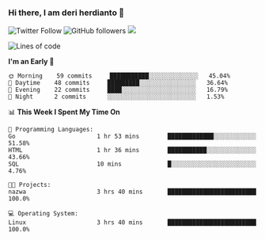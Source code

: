 ### Hi there, I am deri herdianto 👋
![Twitter Follow](https://img.shields.io/twitter/follow/deikatsuo?label=Follow)
![GitHub followers](https://img.shields.io/github/followers/deikatsuo?label=Follow&style=social)
![](https://visitor-badge.glitch.me/badge?page_id=deikatsuo.deikatsuo)

<!--
**deikatsuo/deikatsuo** is a ✨ _special_ ✨ repository because its `README.md` (this file) appears on your GitHub profile.

Here are some ideas to get you started:

- 🔭 I’m currently working on ...
- 🌱 I’m currently learning ...
- 👯 I’m looking to collaborate on ...
- 🤔 I’m looking for help with ...
- 💬 Ask me about ...
- 📫 How to reach me: ...
- 😄 Pronouns: ...
- ⚡ Fun fact: ...
-->

<!--START_SECTION:waka-->
![Lines of code](https://img.shields.io/badge/From%20Hello%20World%20I%27ve%20Written-14688%20lines%20of%20code-blue)

**I'm an Early 🐤** 

```text
🌞 Morning    59 commits     ███████████░░░░░░░░░░░░░░   45.04% 
🌆 Daytime    48 commits     █████████░░░░░░░░░░░░░░░░   36.64% 
🌃 Evening    22 commits     ████░░░░░░░░░░░░░░░░░░░░░   16.79% 
🌙 Night      2 commits      ░░░░░░░░░░░░░░░░░░░░░░░░░   1.53%

```


📊 **This Week I Spent My Time On** 

```text
💬 Programming Languages: 
Go                       1 hr 53 mins        █████████████░░░░░░░░░░░░   51.58% 
HTML                     1 hr 36 mins        ███████████░░░░░░░░░░░░░░   43.66% 
SQL                      10 mins             █░░░░░░░░░░░░░░░░░░░░░░░░   4.76%

🐱‍💻 Projects: 
nazwa                    3 hrs 40 mins       █████████████████████████   100.0%

💻 Operating System: 
Linux                    3 hrs 40 mins       █████████████████████████   100.0%

```


<!--END_SECTION:waka-->
